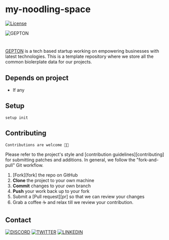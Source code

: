 # my-noodling-space
[![License](https://img.shields.io/badge/License-Apache%202.0-blue.svg)](https://opensource.org/licenses/Apache-2.0)

![GEPTON](https://user-images.githubusercontent.com/39991296/122655705-18f33100-d172-11eb-8c5d-83378ea38e70.png)
#
[GEPTON](https://gepton.com) is a tech based startup working on empowering businesses with latest technologies. This is a template repository where we store all the common biolerplate data for our projects.

## Depends on project
- If any
## Setup
`setup init`
## Contributing
`Contributions are welcome 🎉🎉`

Please refer to the project's style and [contribution guidelines][contributing] for submitting patches and additions. In general, we follow the "fork-and-pull" Git workflow.

 1. [Fork][fork] the repo on GitHub
 2. **Clone** the project to your own machine
 3. **Commit** changes to your own branch
 4. **Push** your work back up to your fork
 5. Submit a [Pull request][pr] so that we can review your changes
 6. Grab a coffee ☕ and relax till we review your contribution.
## Contact
[![DISCORD](https://img.shields.io/badge/Discord-7289DA?style=for-the-badge&logo=discord&logoColor=white)](https://discord.com/invite/dmWzabVPDe) [![TWITTER](https://img.shields.io/badge/Twitter-1DA1F2?style=for-the-badge&logo=twitter&logoColor=white)](https://twitter.com/geptonofficial) [![LINKEDIN](https://img.shields.io/badge/LinkedIn-0077B5?style=for-the-badge&logo=linkedin&logoColor=white)](https://www.linkedin.com/company/gepton) 
